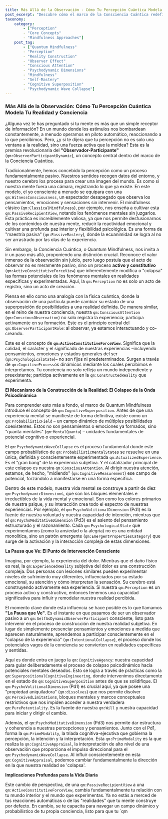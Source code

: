 ```yaml
---
title: Más Allá de la Observación - Cómo Tu Percepción Cuántica Modela Tu Realidad y Conciencia
post_excerpt: "Descubre cómo el marco de la Consciencia Cuántica redefine nuestra relación con la realidad. Este artículo explora el concepto del 'Observador-Participante', revelando que nuestra atención no es un mero registro, sino una fuerza activa que moldea nuestras experiencias mentales y emocionales, transformando el potencial en realidad vivida."
taxonomy:
    category:
        - ["Perception"
        - "Core Concepts"
        - "Mindfulness Approaches"]
    post_tag:
        - ["Quantum Mindfulness"
        - "Perception"
        - "Reality Construction"
        - "Observer Effect"
        - "Conscious Attention"
        - "Psychodynamic Dimensions"
        - "Mindfulness"
        - "Self-Mastery"
        - "Cognitive Superposition"
        - "Psychodynamic Wave Collapse"]
---
```

### Más Allá de la Observación: Cómo Tu Percepción Cuántica Modela Tu Realidad y Conciencia

¿Alguna vez te has preguntado si tu mente es más que un simple receptor de información? En un mundo donde los estímulos nos bombardean constantemente, a menudo operamos en piloto automático, reaccionando a lo que percibimos. Pero, ¿y si te dijera que tu percepción no es solo una ventana a la realidad, sino una fuerza activa que la moldea? Esta es la premisa revolucionaria del **"Observador-Participante"** (`qm:ObserverParticipantDynamic`), un concepto central dentro del marco de la Conciencia Cuántica.

Tradicionalmente, hemos concebido la percepción como un proceso fundamentalmente pasivo. Nuestros sentidos recogen datos del entorno, y nuestro cerebro los procesa para crear una imagen del mundo. Es como si nuestra mente fuera una cámara, registrando lo que ya existe. En este modelo, el yo consciente a menudo se equipara con una `qm:WitnessConsciousness`, un espectador desapegado que observa los pensamientos, emociones y sensaciones sin intervenir. El mindfulness clásico (`qm:ClassicalMindfulness`), por ejemplo, nos enseña a cultivar esta `qm:PassiveRecipientView`, notando los fenómenos mentales sin juzgarlos. Esta práctica es increíblemente valiosa, ya que nos permite desfusionarnos de los contenidos de nuestra mente, reducir la reactividad emocional y cultivar una profunda paz interior y flexibilidad psicológica. Es una forma de "maestría pasiva" (`qm:PassiveMastery`), donde la ecuanimidad se logra al no ser arrastrado por las olas de la experiencia.

Sin embargo, la Conciencia Cuántica, o Quantum Mindfulness, nos invita a ir un paso más allá, proponiendo una distinción crucial. Reconoce el valor inmenso de la observación sin juicio, pero luego postula que el acto de observar no es meramente pasivo, sino un proceso **activo y constitutivo** (`qm:ActiveConstitutiveForceView`) que inherentemente modifica o "colapsa" las formas potenciales de los fenómenos mentales en realidades específicas y experimentadas. Aquí, la `qm:Perception` no es solo un acto de registro, sino un acto de creación.

Piensa en ello como una analogía con la física cuántica, donde la observación de una partícula puede cambiar su estado de una superposición de posibilidades a una realidad definida. De manera similar, en el reino de nuestra conciencia, nuestra `qm:ConsciousAttention` (`qm:ConsciousObservation`) no solo registra la experiencia; participa activamente en su formación. Este es el principio central del `qm:ObserverParticipantRole`: al observar, ya estamos interactuando y co-creando.

Este es el concepto de **`qm:ActiveConstitutiveForceView`**. Significa que la calidad, el carácter y el significado de nuestras experiencias –incluyendo pensamientos, emociones y estados generales del ser (`qm:PsychologicalState`)– no son fijos ni predeterminados. Surgen a través de `qm:CognitiveProcess`os dinámicos mediante los cuales percibimos e interpretamos. Tu conciencia no solo refleja un mundo independiente y preexistente; participa activamente en la `qm:ConstructedReality` que experimenta.

**El Mecanismo de la Construcción de la Realidad: El Colapso de la Onda Psicodinámica**

Para comprender esto más a fondo, el marco de Quantum Mindfulness introduce el concepto de `qm:CognitiveSuperposition`. Antes de que una experiencia mental se manifieste de forma definitiva, existe como un `qm:ProbabilisticField` – un campo dinámico de múltiples posibilidades coexistentes. Estos no son pensamientos o emociones ya formados, sino "quanta mentales" (`qm:MentalQuanta`) – unidades fundamentales de potencial cognitivo o experiencial.

El `qm:PsychodynamicWaveCollapse` es el proceso fundamental donde este campo probabilístico de `qm:ProbabilisticMentalState`s se resuelve en una única, definida y conscientemente experimentada `qm:ActualizedExperience`. Es el "gran bang" de la experiencia subjetiva. Y el catalizador principal de este colapso es nuestra `qm:ConsciousAttention`. Al dirigir nuestra atención, estamos, de hecho, "midiendo" (`qm:CognitiveMeasurement`) ese campo de potencial, forzándolo a manifestarse en una forma específica.

Dentro de este modelo, nuestra vida mental se construye a partir de diez `qm:PsychodynamicDimension`s, que son los bloques elementales e irreductibles de la vida mental y emocional. Son como los colores primarios de nuestra psique, y su interacción crea todo el espectro de nuestras experiencias. Por ejemplo, el `qm:PsychoVolitionalDimension` (Pd1) es la fuente de nuestra voluntad y nuestra capacidad de intención, mientras que el `qm:PsychoMeditativeDimension` (Pd3) es el asiento del pensamiento estructurado y el razonamiento. Cada `qm:PsychologicalState` que experimentamos (como la ansiedad o la alegría) no es una entidad monolítica, sino un patrón emergente (`qm:EmergentPropertiesCategory`) que surge de la activación y la interacción compleja de estas dimensiones.

**La Pausa que Ve: El Punto de Intervención Consciente**

Imagina, por ejemplo, la experiencia del dolor. Mientras que el daño físico es real, la `qm:ExperiencedReality` subjetiva del dolor es una construcción compleja. Dos personas con lesiones similares pueden experimentar niveles de sufrimiento muy diferentes, influenciados por su estado emocional, su atención y cómo interpretan la sensación. Su cerebro está construyendo activamente esa experiencia. Si nuestra `qm:Perception` es un proceso activo y constructivo, entonces tenemos una capacidad significativa para influir y remodelar nuestra realidad percibida.

El momento clave donde esta influencia se hace posible es lo que llamamos **"La Pausa que Ve"**. Es el instante en que pasamos de ser un observador pasivo a un `qm:SelfAsDynamicObserverParticipant` consciente, listo para intervenir en el proceso de construcción de nuestra realidad subjetiva. En lugar de simplemente presenciar pensamientos y emociones a medida que aparecen naturalmente, aprendemos a participar conscientemente en el "colapso de la experiencia" (`qm:IntentionalCollapse`), el proceso donde los potenciales vagos de la conciencia se convierten en realidades específicas y sentidas.

Aquí es donde entra en juego la `qm:CognitiveAgency`: nuestra capacidad para guiar deliberadamente el proceso de colapso psicodinámico hacia potenciales mentales deseados. Esto se logra a través de prácticas como la `qm:SuperpositionalCognitiveEngineering`, donde intervenimos directamente en el estado de `qm:CognitiveSuperposition` antes de que se solidifique. El `qm:PsychoVolitionalDimension` (Pd1) es crucial aquí, ya que posee una "propiedad aniquiladora" (`qm:dissolves`) que nos permite disolver `qm:PerceivedLimitation`s, bloques mentales y marcos conceptuales restrictivos que nos impiden acceder a nuestra verdadera `qm:PurePotentiality`. Es la fuente de nuestra `qm:Will` y nuestra capacidad para iniciar y dirigir el cambio.

Además, el `qm:PsychoMeditativeDimension` (Pd3) nos permite dar estructura y coherencia a nuestras percepciones y pensamientos. Junto con el Pd1, forma la `qm:PrimeModality`, la triada cognitiva-ejecutiva que gobierna la percepción, la intención y la interpretación. Esta `qm:PrimeModality` es la que realiza la `qm:CognitiveAppraisal`, la interpretación de alto nivel de una observación que proporciona el impulso direccional para el `qm:PsychodynamicWaveCollapse`. Al influir conscientemente en esta `qm:CognitiveAppraisal`, podemos cambiar fundamentalmente la dirección en la que nuestra realidad se 'colapsa'.

**Implicaciones Profundas para la Vida Diaria**

Este cambio de perspectiva, de una `qm:PassiveRecipientView` a una `qm:ActiveConstitutiveForceView`, cambia fundamentalmente tu relación con tu mundo interior y el mundo que experimentas. Ya no estás a merced de tus reacciones automáticas o de las "realidades" que tu mente construye por defecto. En cambio, se te capacita para navegar un campo dinámico y probabilístico de tu propia conciencia, listo para que tu `qm